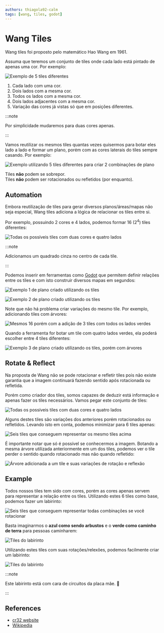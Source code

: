 ```yaml
---
authors: thiagola92-calm
tags: [wang, tiles, godot]
---
```


# Wang Tiles

Wang tiles foi proposto pelo matemático Hao Wang em 1961.  

Assuma que teremos um conjunto de tiles onde cada lado está pintado de apenas uma cor. Por exemplo:  

![Exemplo de 5 tiles diferentes](./tiles.svg)  

1. Cada lado com uma cor.  
2. Dois lados com a mesma cor.  
3. Todos os lados com a mesma cor.
4. Dois lados adjacentes com a mesma cor.
5. Variação das cores já vistas só que em posições diferentes.

:::note

Por simplicidade mudaremos para duas cores apenas.  

:::

Vamos reutilizar os mesmos tiles quantas vezes quisermos para botar eles lado a lado e formar um plano, porém com as cores laterais do tiles sempre casando. Por exemplo:  

![Exemplo utilizando 5 tiles diferentes para criar 2 combinações de plano](./tiles_match.svg)  

Tiles **não** podem se sobrepor.  
Tiles **não** podem ser rotacionados ou refletidos (por enquanto).  

## Automation

Embora reutilização de tiles para gerar diversos planos/áreas/mapas não seja especial, Wang tiles adiciona a lógica de relacionar os tiles entre si.  

Por exemplo, possuindo 2 cores e 4 lados, podemos formar 16 (2<sup>4</sup>) tiles diferentes:  

![Todas os possíveis tiles com duas cores e quatro lados](./sides.svg)  

:::note

Adicionamos um quadrado cinza no centro de cada tile.

:::

Podemos inserir em ferramentas como [Godot](https://godotengine.org/) que permitem definir relações entre os tiles e com isto construir diversos mapas em segundos:  

![Exemplo 1 de plano criado utilizando os tiles](./plane00.png)  

![Exemplo 2 de plano criado utilizando os tiles](./plane01.png)  

Note que não há problema criar variações do mesmo tile. Por exemplo, adicionando tiles com árvores:  

![Mesmos 16 porém com a adição de 3 tiles com todos os lados verdes](./sides_with_trees.svg)  

Quando a ferramenta for botar um tile com quatro lados verdes, ela poderá escolher entre 4 tiles diferentes:  

![Exemplo 3 de plano criado utilizando os tiles, porém com árvores](./plane02.png)  

## Rotate & Reflect

Na proposta de Wang não se pode rotacionar e refletir tiles pois não existe garantia que a imagem continuará fazendo sentido após rotacionada ou refletida.  

Porém como criador dos tiles, somos capazes de deduzir está informação e apenas fazer os tiles necessários. Vamos pegar este conjunto de tiles:  

![Todas os possíveis tiles com duas cores e quatro lados](./sides.svg)  

Alguns destes tiles são variações dos anteriores porém rotacionados ou refletidos. Levando isto em conta, podemos minimizar para 6 tiles apenas:  

![Seis tiles que conseguem representar os mesmo tiles acima](./sides_minimalist.svg)  

É importante notar que só é possível se conhecermos a imagem. Botando a mesma árvore utilizada anteriormente em um dos tiles, podemos ver o tile perder o sentido quando rotacionado mas não quando refletido:  

![Árvore adicionada a um tile e suas variações de rotação e reflexão](./tile_with_tree.svg)  

## Example

Todos nossos tiles tem sido com cores, porém as cores apenas servem para representar a relação entre os tiles. Utilizando estes 6 tiles como base, podemos fazer um labirinto:  

![Seis tiles que conseguem representar todas combinações se você rotacionar](./sides_minimalist.svg)  

Basta imaginarmos o **azul como sendo arbustos** e o **verde como caminho de terra** para pessoas caminharem:  

![Tiles do labirinto](./maze_tiles.svg)  

Utilizando estes tiles com suas rotações/relexões, podemos facilmente criar um labirinto:  

![Tiles do labirinto](./maze.png)  

:::note

Este labirinto está com cara de circuitos da placa mãe. 🤔

:::



## References

- [cr32 website](http://www.cr31.co.uk/stagecast/wang/intro.html)  
- [Wikipedia](https://en.wikipedia.org/wiki/Wang_tile)  